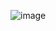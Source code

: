 ![image](https://user-images.githubusercontent.com/99292187/153075632-9f1314f8-995d-4acb-9e37-dd9832da8eaf.png)
